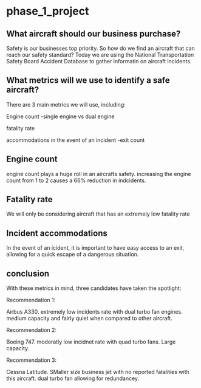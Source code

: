 # phase_1_project

## What aircraft should our business purchase?

Safety is our businesses top priority. So how do we find an aircraft that can reach our safety standard? Today we are using the National Transportation Safety Board Accident Database to gather informatin on aircraft incidents. 

## What metrics will we use to identify a safe aircraft?

There are 3 main metrics we will use, including:

Engine count
-single engine vs dual engine

fatality rate

accommodations in the event of an incident 
-exit count 

## Engine count

engine count plays a huge roll in an aircrafts safety. increasing the engine count from 1 to 2 causes a 66% reduction in indcidents.

## Fatality rate

We will only be considering aircraft that has an extremely low fatality rate

## Incident accommodations 

In the event of an icident, it is important to have easy access to an exit, allowing for a quick escape of a dangerous situation.

## conclusion

With these metrics in mind, three candidates have taken the spotlight:

Recommendation 1:

Airbus A330. extremely low incidents rate with dual turbo fan engines. medium capacity and fairly quiet when compared to other aircraft.

Recommendation 2:

Boeing 747. moderatly low incidnet rate with quad turbo fans. Large capacity.

Recommendation 3:

Cessna Latitude. SMaller size business jet with no reported fatalities with this aircraft. dual turbo fan allowing for redundancey.
